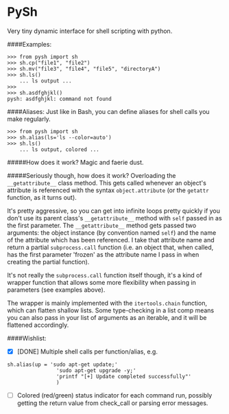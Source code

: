 PySh
====

Very tiny dynamic interface for shell scripting with python.

####Examples:
```
>>> from pysh import sh
>>> sh.cp("file1", "file2")
>>> sh.mv("file3", "file4", "file5", "directoryA")
>>> sh.ls()
    ... ls output ...
>>>
>>> sh.asdfghjkl()
pysh: asdfghjkl: command not found
```

####Aliases:
Just like in Bash, you can define aliases for shell calls you make regularly.
```
>>> from pysh import sh
>>> sh.alias(ls='ls --color=auto')
>>> sh.ls()
    ... ls output, colored ...
```

#####How does it work?
Magic and faerie dust.

#####Seriously though, how does it work?
Overloading the `__getattribute__` class method. This gets called whenever an  object's attribute is referenced with the syntax `object.attribute` (or the `getattr` function, as it turns out).

It's pretty aggressive, so you can get into infinite loops pretty quickly if you don't use its parent class's `__getattribute__` method with `self` passed in as the first parameter. The `__getattribute__` method gets passed two arguments: the object instance (by convention named `self`) and the name of the attribute which has been referenced. I take that attribute name and return a partial `subprocess.call` function (i.e. an object that, when called, has the first parameter 'frozen' as the attribute name I pass in when creating the partial function).

It's not really the `subprocess.call` function itself though, it's a kind of wrapper function that allows some more flexibility when passing in parameters (see examples above).

The wrapper is mainly implemented with the `itertools.chain` function, which can flatten shallow lists. Some type-checking in a list comp means you can also pass in your list of arguments as an iterable, and it will be flattened accordingly.

####Wishlist:
- [x] [DONE] Multiple shell calls per function/alias, e.g.
```
sh.alias(up = 'sudo apt-get update;'
                'sudo apt-get upgrade -y;'
                'printf "[+] Update completed successfully"'
                )
```
- [ ] Colored (red/green) status indicator for each command run, possibly getting the return value from check_call or parsing error messages.
